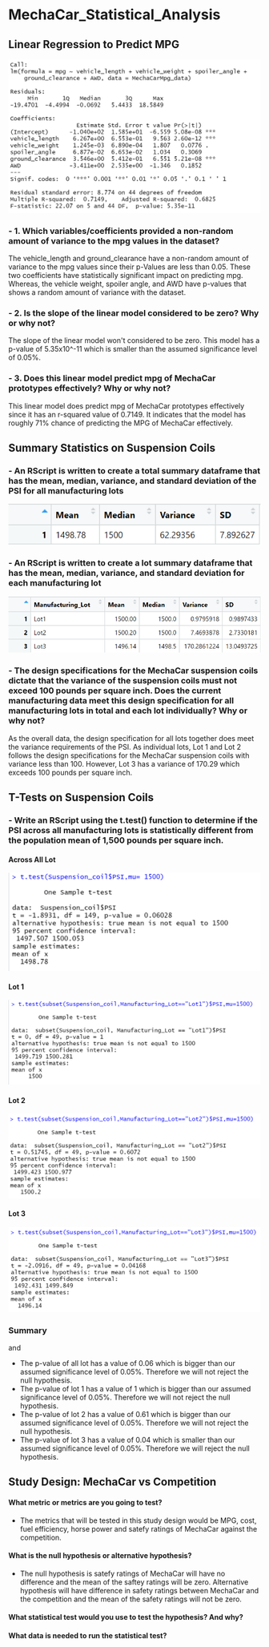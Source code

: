 # MechaCar_Statistical_Analysis

## Linear Regression to Predict MPG

![LinearRegression](https://github.com/Monsaiaung/MechaCar_Statistical_Analysis/blob/4a0b8a0038125c31eea422d8b3c85a75786ead06/Images/2.png)

### - 1. Which variables/coefficients provided a non-random amount of variance to the mpg values in the dataset?

The vehicle_length and ground_clearance have a non-random amount of variance to the mpg values since their p-Values are less than 0.05. These two coefficients have statistically significant impact on predicting mpg. Whereas, the vehicle weight, spoiler angle, and AWD have p-values that shows a random amount of variance with the dataset.

### - 2. Is the slope of the linear model considered to be zero? Why or why not?

The slope of the linear model won't considered to be zero. This model has a p-value of 5.35x10^-11 which is smaller than the assumed significance level of 0.05%.

### - 3. Does this linear model predict mpg of MechaCar prototypes effectively? Why or why not?

This linear model does predict mpg of MechaCar prototypes effectively since it has an r-squared value of 0.7149. It indicates that the model has roughly 71% chance of predicting the MPG of MechaCar effectively. 

## Summary Statistics on Suspension Coils
### - An RScript is written to create a total summary dataframe that has the mean, median, variance, and standard deviation of the PSI for all manufacturing lots
 
![TotalSummary](https://github.com/Monsaiaung/MechaCar_Statistical_Analysis/blob/d246116e677fda1f9af0e9e152fb79d3c124407e/Images/3.png)

### - An RScript is written to create a lot summary dataframe that has the mean, median, variance, and standard deviation for each manufacturing lot

![LotSummary](https://github.com/Monsaiaung/MechaCar_Statistical_Analysis/blob/d246116e677fda1f9af0e9e152fb79d3c124407e/Images/4.png)

### - The design specifications for the MechaCar suspension coils dictate that the variance of the suspension coils must not exceed 100 pounds per square inch. Does the current manufacturing data meet this design specification for all manufacturing lots in total and each lot individually? Why or why not?

As the overall data, the design specification for all lots together does meet the variance requirements of the PSI. As individual lots, Lot 1 and Lot 2 follows the design specifications for the MechaCar suspension coils with variance less than 100. However, Lot 3 has a variance of 170.29 which exceeds 100 pounds per square inch.

## T-Tests on Suspension Coils

### - Write an RScript using the t.test() function to determine if the PSI across all manufacturing lots is statistically different from the population mean of 1,500 pounds per square inch.

#### Across All Lot
![AcrossAllLot](https://github.com/Monsaiaung/MechaCar_Statistical_Analysis/blob/1b4f56cb9e04d3eb50164e424b6ad8af1bbd50bc/Images/5.png)
#### Lot 1
![Lot1](https://github.com/Monsaiaung/MechaCar_Statistical_Analysis/blob/79cf4461214ba1b3e82ce1e2f8c5da7cb07e8ed3/Images/6.png)
#### Lot 2
![Lot2](https://github.com/Monsaiaung/MechaCar_Statistical_Analysis/blob/79cf4461214ba1b3e82ce1e2f8c5da7cb07e8ed3/Images/7.png)
#### Lot 3
![Lot3](https://github.com/Monsaiaung/MechaCar_Statistical_Analysis/blob/79cf4461214ba1b3e82ce1e2f8c5da7cb07e8ed3/Images/8.png)

### Summary
and 
- The p-value of all lot has a value of 0.06 which is bigger than our assumed significance level of 0.05%. Therefore we will not reject the null hypothesis. 
- The p-value of lot 1 has a value of 1 which is bigger than our assumed significance level of 0.05%. Therefore we will not reject the null hypothesis. 
- The p-value of lot 2 has a value of 0.61 which is bigger than our assumed significance level of 0.05%. Therefore we will not reject the null hypothesis. 
- The p-value of lot 3 has a value of 0.04 which is smaller than our assumed significance level of 0.05%. Therefore we will reject the null hypothesis. 

## Study Design: MechaCar vs Competition

#### What metric or metrics are you going to test?
- The metrics that will be tested in this study design would be MPG, cost, fuel efficiency, horse power and satefy ratings of MechaCar against the competition. 

#### What is the null hypothesis or alternative hypothesis?
- The null hypothesis is satefy ratings of MechaCar will have no difference and the mean of the saftey ratings will be zero. Alternative hypothesis will have difference in safety ratings between MechaCar and the competition and the mean of the safety ratings will not be zero. 

#### What statistical test would you use to test the hypothesis? And why?


#### What data is needed to run the statistical test?

